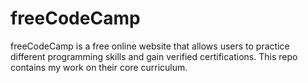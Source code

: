# freeCodeCamp
freeCodeCamp is a free online website that allows users to practice different programming skills and gain verified certifications. This repo contains my work on their core curriculum.  
